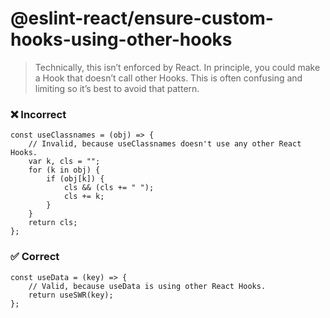# @eslint-react/ensure-custom-hooks-using-other-hooks

> Technically, this isn’t enforced by React. In principle, you could make a Hook that doesn’t call other Hooks. This is often confusing and limiting so it’s best to avoid that pattern.

### ❌ Incorrect

```tsx
const useClassnames = (obj) => {
    // Invalid, because useClassnames doesn't use any other React Hooks.
    var k, cls = "";
    for (k in obj) {
        if (obj[k]) {
            cls && (cls += " ");
            cls += k;
        }
    }
    return cls;
};
```

### ✅ Correct

```tsx
const useData = (key) => {
    // Valid, because useData is using other React Hooks.
    return useSWR(key);
};
```
